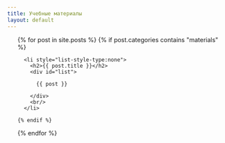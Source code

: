 ```yaml
---
title: Учебные материалы
layout: default
---
```


<ul>
  {% for post in site.posts %}
    {% if post.categories contains "materials" %}
    
      <li style="list-style-type:none">
        <h2>{{ post.title }}</h2>
        <div id="list">
        
          {{ post }}
         
        </div>
        <br/>
      </li>

    {% endif %}
  {% endfor %}
</ul>